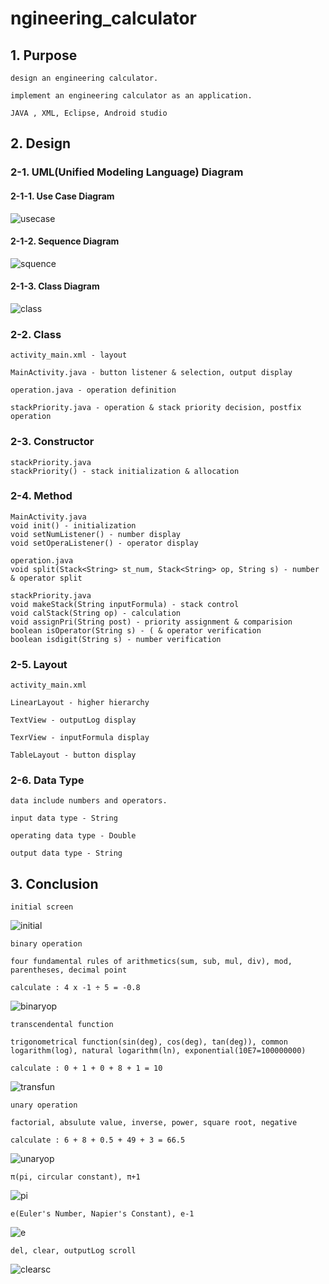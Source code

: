 # ngineering_calculator

## 1. Purpose

    design an engineering calculator.
    
    implement an engineering calculator as an application.
    
    JAVA , XML, Eclipse, Android studio

## 2. Design

### 2-1. UML(Unified Modeling Language) Diagram

#### 2-1-1. Use Case Diagram

![usecase](https://user-images.githubusercontent.com/62055003/120105302-537d3580-c193-11eb-985b-d853d8040e61.png)

#### 2-1-2. Sequence Diagram

![squence](https://user-images.githubusercontent.com/62055003/120105312-5c6e0700-c193-11eb-950c-ad88d15c3d9a.png)

#### 2-1-3. Class Diagram

![class](https://user-images.githubusercontent.com/62055003/120105316-63951500-c193-11eb-9cac-ad7ce319e087.png)

### 2-2. Class

    activity_main.xml - layout

    MainActivity.java - button listener & selection, output display

    operation.java - operation definition

    stackPriority.java - operation & stack priority decision, postfix operation

### 2-3. Constructor

    stackPriority.java  
    stackPriority() - stack initialization & allocation

### 2-4. Method

    MainActivity.java  
    void init() - initialization  
    void setNumListener() - number display  
    void setOperaListener() - operator display

    operation.java  
    void split(Stack<String> st_num, Stack<String> op, String s) - number & operator split

    stackPriority.java  
    void makeStack(String inputFormula) - stack control  
    void calStack(String op) - calculation  
    void assignPri(String post) - priority assignment & comparision  
    boolean isOperator(String s) - ( & operator verification  
    boolean isdigit(String s) - number verification

### 2-5. Layout

    activity_main.xml
    
    LinearLayout - higher hierarchy
    
    TextView - outputLog display
    
    TexrView - inputFormula display
    
    TableLayout - button display

### 2-6. Data Type

    data include numbers and operators.

    input data type - String
   
    operating data type - Double
   
    output data type - String

## 3. Conclusion

    initial screen
    
![initial](https://user-images.githubusercontent.com/62055003/120094151-ab974600-c159-11eb-8b0f-8469f42e0a60.png)

    binary operation
    
    four fundamental rules of arithmetics(sum, sub, mul, div), mod, parentheses, decimal point
    
    calculate : 4 x -1 ÷ 5 = -0.8
    
![binaryop](https://user-images.githubusercontent.com/62055003/120094045-05e3d700-c159-11eb-9346-3f80848c5a19.png)

    transcendental function
    
    trigonometrical function(sin(deg), cos(deg), tan(deg)), common logarithm(log), natural logarithm(ln), exponential(10E7=100000000)
    
    calculate : 0 + 1 + 0 + 8 + 1 = 10

![transfun](https://user-images.githubusercontent.com/62055003/120094191-eb5e2d80-c159-11eb-97e7-00e5bc21e22c.png)

    unary operation
    
    factorial, absulute value, inverse, power, square root, negative
    
    calculate : 6 + 8 + 0.5 + 49 + 3 = 66.5

![unaryop](https://user-images.githubusercontent.com/62055003/120094060-198f3d80-c159-11eb-84a9-69695f7dba99.png)

    π(pi, circular constant), π+1
    
![pi](https://user-images.githubusercontent.com/62055003/120094066-214ee200-c159-11eb-979c-5c5df1852d49.png)

    e(Euler's Number, Napier's Constant), e-1

![e](https://user-images.githubusercontent.com/62055003/120094074-31ff5800-c159-11eb-94d6-201281793ea2.png)

    del, clear, outputLog scroll
    
![clearsc](https://user-images.githubusercontent.com/62055003/120094208-00d35780-c15a-11eb-869c-0d805820f05f.png)
